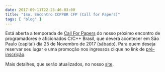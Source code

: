 ```yaml
---
date: 2017-09-11T22:25:46-03:00
title: "14o. Encontro CCPPBR CFP (Call for Papers)"
tags: [ "blog" ]
---
```

Está aberta a temporada de [Call For Papers](https://goo.gl/forms/bFkQYWrJvjoitdT43) do nosso próximo encontro de programadores e aficionados C/C++ Brasil, que deverá acontecer em São Paulo (capital) dia 25 de Novembro de 2017 (sábado). Para quem deseja reservar seu lugar e uma promoção nos ingressos clique no link de [pré-inscrição](https://goo.gl/forms/EBg9iLU7DgSTpfVW2).

Mais detalhes, que serão atualizados, no nosso [site](http://ccppbrasil.github.io/).
